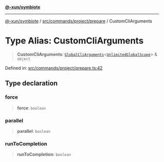 [**@-xun/symbiote**](../../../../../README.md)

***

[@-xun/symbiote](../../../../../README.md) / [src/commands/project/prepare](../README.md) / CustomCliArguments

# Type Alias: CustomCliArguments

> **CustomCliArguments**: [`GlobalCliArguments`](../../../../configure/type-aliases/GlobalCliArguments.md)\<[`UnlimitedGlobalScope`](../../../../configure/enumerations/UnlimitedGlobalScope.md)\> & `object`

Defined in: [src/commands/project/prepare.ts:42](https://github.com/Xunnamius/symbiote/blob/ecdd713c4d242b92209fafa38beadafe2769795c/src/commands/project/prepare.ts#L42)

## Type declaration

### force

> **force**: `boolean`

### parallel

> **parallel**: `boolean`

### runToCompletion

> **runToCompletion**: `boolean`
